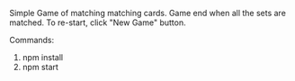 Simple Game of matching matching cards.
Game end when all the sets are matched.
To re-start, click "New Game" button.

Commands:

1) npm install
2) npm start
